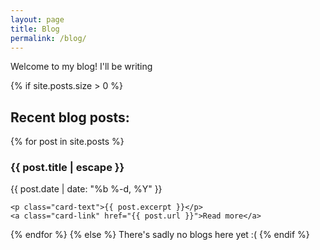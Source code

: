 ```yaml
---
layout: page
title: Blog
permalink: /blog/
---
```


Welcome to my blog! I'll be writing

{% if site.posts.size > 0 %}
<h2>Recent blog posts:</h2>
{% for post in site.posts %}
<div class="card mb-3">
  <div class="card-body">
    <h3 class="card-title">{{ post.title | escape }}</h3>
    <span class="card-subtitle mb-2 text-muted">{{ post.date | date: "%b %-d, %Y" }}</span>

    <p class="card-text">{{ post.excerpt }}</p>
    <a class="card-link" href="{{ post.url }}">Read more</a>
  </div>
</div>
{% endfor %}
{% else %}
There's sadly no blogs here yet :(
{% endif %}
